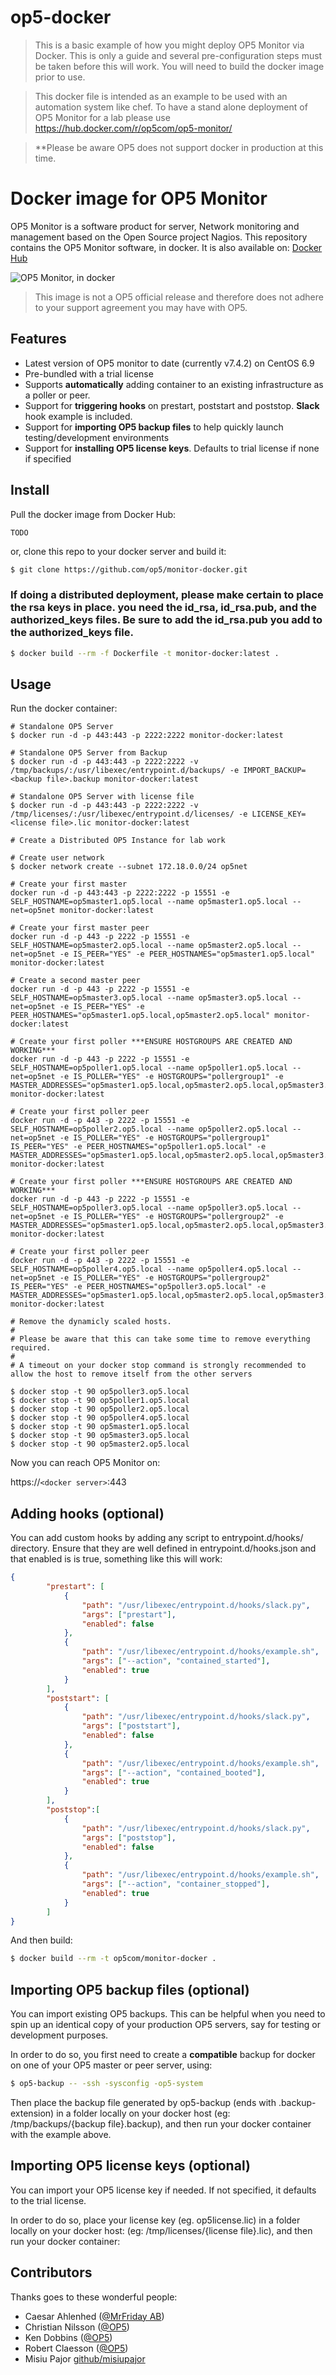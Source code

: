 # op5-docker
> This is a basic example of how you might deploy OP5 Monitor via Docker. This is only a guide and several pre-configuration steps must be taken before this will work. You will need to build the docker image prior to use.

> This docker file is intended as an example to be used with an automation system like chef. To have a stand alone deployment of OP5 Monitor for a lab please use https://hub.docker.com/r/op5com/op5-monitor/

> **Please be aware OP5 does not support docker in production at this time.


# Docker image for OP5 Monitor
OP5 Monitor is a software product for server, Network monitoring and management based on the Open Source project Nagios.
This repository contains the OP5 Monitor software, in docker. It is also available on: [Docker Hub](https://hub.docker.com/r/op5com/op5-monitor)

![OP5 Monitor, in docker](https://user-images.githubusercontent.com/2470979/30489703-398bcd3e-9a38-11e7-88e3-8b2da7b67a4f.png)

> This image is not a OP5 official release and therefore does not adhere to your support agreement you may have with OP5.

## Features

 * Latest version of OP5 monitor to date (currently v7.4.2) on CentOS 6.9
 * Pre-bundled with a trial license
 * Supports **automatically** adding container to an existing infrastructure as a poller or peer.
 * Support for **triggering hooks** on prestart, poststart and poststop. **Slack** hook example is included.
 * Support for **importing OP5 backup files** to help quickly launch testing/development environments
 * Support for **installing OP5 license keys**. Defaults to trial license if none if specified

## Install

Pull the docker image from Docker Hub:

```
TODO
```



or, clone this repo to your docker server and build it:

```sh
$ git clone https://github.com/op5/monitor-docker.git
```

### If doing a distributed deployment, please make certain to place the rsa keys in place. you need the id_rsa, id_rsa.pub, and the authorized_keys files. Be sure to add the id_rsa.pub you add to the authorized_keys file.

```sh
$ docker build --rm -f Dockerfile -t monitor-docker:latest .
```

## Usage

Run the docker container:

```
# Standalone OP5 Server
$ docker run -d -p 443:443 -p 2222:2222 monitor-docker:latest

# Standalone OP5 Server from Backup
$ docker run -d -p 443:443 -p 2222:2222 -v /tmp/backups/:/usr/libexec/entrypoint.d/backups/ -e IMPORT_BACKUP=<backup file>.backup monitor-docker:latest

# Standalone OP5 Server with license file
$ docker run -d -p 443:443 -p 2222:2222 -v /tmp/licenses/:/usr/libexec/entrypoint.d/licenses/ -e LICENSE_KEY=<license file>.lic monitor-docker:latest

# Create a Distributed OP5 Instance for lab work

# Create user network
$ docker network create --subnet 172.18.0.0/24 op5net

# Create your first master
docker run -d -p 443:443 -p 2222:2222 -p 15551 -e SELF_HOSTNAME=op5master1.op5.local --name op5master1.op5.local --net=op5net monitor-docker:latest

# Create your first master peer
docker run -d -p 443 -p 2222 -p 15551 -e SELF_HOSTNAME=op5master2.op5.local --name op5master2.op5.local --net=op5net -e IS_PEER="YES" -e PEER_HOSTNAMES="op5master1.op5.local" monitor-docker:latest

# Create a second master peer
docker run -d -p 443 -p 2222 -p 15551 -e SELF_HOSTNAME=op5master3.op5.local --name op5master3.op5.local --net=op5net -e IS_PEER="YES" -e PEER_HOSTNAMES="op5master1.op5.local,op5master2.op5.local" monitor-docker:latest

# Create your first poller ***ENSURE HOSTGROUPS ARE CREATED AND WORKING***
docker run -d -p 443 -p 2222 -p 15551 -e SELF_HOSTNAME=op5poller1.op5.local --name op5poller1.op5.local --net=op5net -e IS_POLLER="YES" -e HOSTGROUPS="pollergroup1" -e MASTER_ADDRESSES="op5master1.op5.local,op5master2.op5.local,op5master3.op5.local" monitor-docker:latest

# Create your first poller peer
docker run -d -p 443 -p 2222 -p 15551 -e SELF_HOSTNAME=op5poller2.op5.local --name op5poller2.op5.local --net=op5net -e IS_POLLER="YES" -e HOSTGROUPS="pollergroup1" IS_PEER="YES" -e PEER_HOSTNAMES="op5poller1.op5.local" -e MASTER_ADDRESSES="op5master1.op5.local,op5master2.op5.local,op5master3.op5.local" monitor-docker:latest

# Create your first poller ***ENSURE HOSTGROUPS ARE CREATED AND WORKING***
docker run -d -p 443 -p 2222 -p 15551 -e SELF_HOSTNAME=op5poller3.op5.local --name op5poller3.op5.local --net=op5net -e IS_POLLER="YES" -e HOSTGROUPS="pollergroup2" -e MASTER_ADDRESSES="op5master1.op5.local,op5master2.op5.local,op5master3.op5.local" monitor-docker:latest

# Create your first poller peer
docker run -d -p 443 -p 2222 -p 15551 -e SELF_HOSTNAME=op5poller4.op5.local --name op5poller4.op5.local --net=op5net -e IS_POLLER="YES" -e HOSTGROUPS="pollergroup2" IS_PEER="YES" -e PEER_HOSTNAMES="op5poller3.op5.local" -e MASTER_ADDRESSES="op5master1.op5.local,op5master2.op5.local,op5master3.op5.local" monitor-docker:latest

# Remove the dynamicly scaled hosts.
#
# Please be aware that this can take some time to remove everything required.
#
# A timeout on your docker stop command is strongly recommended to allow the host to remove itself from the other servers

$ docker stop -t 90 op5poller3.op5.local
$ docker stop -t 90 op5poller1.op5.local
$ docker stop -t 90 op5poller2.op5.local
$ docker stop -t 90 op5poller4.op5.local
$ docker stop -t 90 op5master1.op5.local
$ docker stop -t 90 op5master3.op5.local
$ docker stop -t 90 op5master2.op5.local

```

Now you can reach OP5 Monitor on:

https://`<docker server>`:443

## Adding hooks (optional)

You can add custom hooks by adding any script to entrypoint.d/hooks/ directory. Ensure that they are well defined in entrypoint.d/hooks.json and that enabled is is true, something like this will work:

```json
{
        "prestart": [
            {
                "path": "/usr/libexec/entrypoint.d/hooks/slack.py",
                "args": ["prestart"],
                "enabled": false
            },
            {
                "path": "/usr/libexec/entrypoint.d/hooks/example.sh",
                "args": ["--action", "contained_started"],
                "enabled": true
            }
        ],
        "poststart": [
            {
                "path": "/usr/libexec/entrypoint.d/hooks/slack.py",
                "args": ["poststart"],
                "enabled": false
            },
            {
                "path": "/usr/libexec/entrypoint.d/hooks/example.sh",
                "args": ["--action", "contained_booted"],
                "enabled": true
            }
        ],
        "poststop":[
            {
                "path": "/usr/libexec/entrypoint.d/hooks/slack.py",
                "args": ["poststop"],
                "enabled": false
            },
            {
                "path": "/usr/libexec/entrypoint.d/hooks/example.sh",
                "args": ["--action", "container_stopped"],
                "enabled": true
            }
        ]
}
```

And then build:

```sh
$ docker build --rm -t op5com/monitor-docker .
```

## Importing OP5 backup files (optional)

You can import existing OP5 backups. This can be helpful when you need to spin up an identical copy of your production OP5 servers, say for testing or development purposes.

In order to do so, you first need to create a **compatible** backup for docker on one of your OP5 master or peer server, using:

```sh
$ op5-backup -- -ssh -sysconfig -op5-system
```

Then place the backup file generated by op5-backup (ends with .backup-extension) in a folder locally on your docker host (eg: /tmp/backups/{backup file}.backup), and then run your docker container with the example above.

## Importing OP5 license keys (optional)

You can import your OP5 license key if needed. If not specified, it defaults to the trial license.

In order to do so, place your license key (eg. op5license.lic) in a folder locally on your docker host: (eg: /tmp/licenses/{license file}.lic), and then run your docker container:

## Contributors

Thanks goes to these wonderful people:

* Caesar Ahlenhed ([@MrFriday AB](https://www.mrfriday.com))
* Christian Nilsson ([@OP5](https://www.op5.com))
* Ken Dobbins ([@OP5](https://www.op5.com))
* Robert Claesson ([@OP5](https://www.op5.com))
* Misiu Pajor [github/misiupajor](https://github.com/misiupajor)
